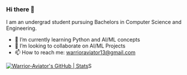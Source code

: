 ### Hi there 👋
I am an undergrad student pursuing Bachelors in Computer Science and Engineering.


- 🌱 I’m currently learning Python and AI/ML concepts
- 👯 I’m looking to collaborate on AI/ML Projects
- 📫 How to reach me: warrioraviator13@gmail.com

[![Warrior-Aviator's GitHub | Stats](https://stats.quine.sh/Warrior-Aviator/github?theme=dark)](https://quine.sh?utm_source=widgets&utm_campaign=Warrior-Aviator)S
